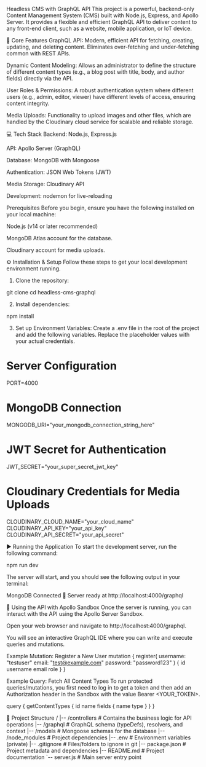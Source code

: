 Headless CMS with GraphQL API
This project is a powerful, backend-only Content Management System (CMS) built with Node.js, Express, and Apollo Server. It provides a flexible and efficient GraphQL API to deliver content to any front-end client, such as a website, mobile application, or IoT device.

🚀 Core Features
GraphQL API: Modern, efficient API for fetching, creating, updating, and deleting content. Eliminates over-fetching and under-fetching common with REST APIs.

Dynamic Content Modeling: Allows an administrator to define the structure of different content types (e.g., a blog post with title, body, and author fields) directly via the API.

User Roles & Permissions: A robust authentication system where different users (e.g., admin, editor, viewer) have different levels of access, ensuring content integrity.

Media Uploads: Functionality to upload images and other files, which are handled by the Cloudinary cloud service for scalable and reliable storage.

💻 Tech Stack
Backend: Node.js, Express.js

API: Apollo Server (GraphQL)

Database: MongoDB with Mongoose

Authentication: JSON Web Tokens (JWT)

Media Storage: Cloudinary API

Development: nodemon for live-reloading

Prerequisites
Before you begin, ensure you have the following installed on your local machine:

Node.js (v14 or later recommended)

MongoDB Atlas account for the database.

Cloudinary account for media uploads.

⚙️ Installation & Setup
Follow these steps to get your local development environment running.

1. Clone the repository:

git clone <your-repository-url>
cd headless-cms-graphql

2. Install dependencies:

npm install

3. Set up Environment Variables:
Create a .env file in the root of the project and add the following variables. Replace the placeholder values with your actual credentials.

# Server Configuration
PORT=4000

# MongoDB Connection
MONGODB_URI="your_mongodb_connection_string_here"

# JWT Secret for Authentication
JWT_SECRET="your_super_secret_jwt_key"

# Cloudinary Credentials for Media Uploads
CLOUDINARY_CLOUD_NAME="your_cloud_name"
CLOUDINARY_API_KEY="your_api_key"
CLOUDINARY_API_SECRET="your_api_secret"

▶️ Running the Application
To start the development server, run the following command:

npm run dev

The server will start, and you should see the following output in your terminal:

MongoDB Connected
🚀 Server ready at http://localhost:4000/graphql

🧪 Using the API with Apollo Sandbox
Once the server is running, you can interact with the API using the Apollo Server Sandbox.

Open your web browser and navigate to http://localhost:4000/graphql.

You will see an interactive GraphQL IDE where you can write and execute queries and mutations.

Example Mutation: Register a New User
mutation {
  register(
    username: "testuser"
    email: "test@example.com"
    password: "password123"
  ) {
    id
    username
    email
    role
  }
}

Example Query: Fetch All Content Types
To run protected queries/mutations, you first need to log in to get a token and then add an Authorization header in the Sandbox with the value Bearer <YOUR_TOKEN>.

query {
  getContentTypes {
    id
    name
    fields {
      name
      type
    }
  }
}

📁 Project Structure
/
|-- /controllers        # Contains the business logic for API operations
|-- /graphql            # GraphQL schema (typeDefs), resolvers, and context
|-- /models             # Mongoose schemas for the database
|-- /node_modules       # Project dependencies
|-- .env                # Environment variables (private)
|-- .gitignore          # Files/folders to ignore in git
|-- package.json        # Project metadata and dependencies
|-- README.md           # Project documentation
`-- server.js           # Main server entry point
